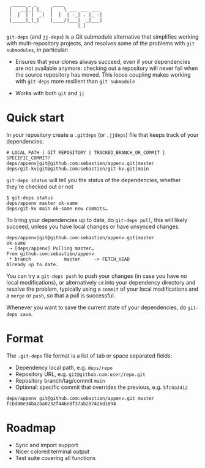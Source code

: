 ```
  _____ _ _      ____
 |   __|_| |_   |    \ ___ ___ ___
 |  |  | |  _|  |  |  | -_| . |_ -|
 |_____|_|_|    |____/|___|  _|___|
                          |_|
```


`git-deps` (and `jj-deps`) is a Git submodule alternative that simplifies
working with multi-repository projects, and resolves some of the problems
with `git submodules`, in particular:

- Ensures that your clones always succeed, even if your dependencies are
  not available anymore: checking out a repository will never fail when the
  source repository has moved. This loose coupling makes working with
  `git-deps` more resilient than `git submodule`

- Works with both `git` and `jj`


# Quick start

In your repository create a `.gitdeps` (or `.jjdeps`) file that keeps track of your dependencies:

```
# LOCAL PATH | GIT REPOSITORY | TRACKED_BRANCH_OR_COMMIT | SPECIFIC_COMMIT?
deps/appenv|git@github.com:sebastien/appenv.git|master
deps/git-kv|git@github.com:sebastien/git-kv.git|main
```

`git-deps status` will tell you the status of the dependencies, whether they're
checked out or not

```
$ git-deps status
deps/appenv master ok-same
deps/git-kv main ok-same new commits…
```

To bring your dependencies up to date, do `git-deps pull`, this will likely
succeed, unless you have local changes or have unsynced changes.

```
deps/appenv|git@github.com:sebastien/appenv.git|master
ok-same
 → [deps/appenv] Pulling master…
From github.com:sebastien/appenv
 * branch            master     -> FETCH_HEAD
Already up to date.
```

You can try a `git-deps push` to push your changes (in case you have no
local modifications), or alternatively `cd` into your dependency directory
and resolve the problem, typically using a `commit` of your local modifications
and a `merge` or `push`, so that a pull is successful.

Whenever you want to save the current state of your dependencies, do  `git-deps save`.

# Format


The `.git-deps` file format is a list of tab or space separated fields:

- Dependency local path, e.g. `deps/repo`
- Repository URL, e.g. `git@github.com:user/repo.git`
- Repository branch/tag/commit `main`
- Optional: specific commit that overrides the previous, e.g. `5fc4a3412`

```
deps/appenv git@github.com:sebastien/appenv.git master  fcbd00e34ba2ba0232f446e8f37ab287426d1094
```

# Roadmap

- Sync and import support
- Nicer colored terminal output
- Test suite covering all functions
